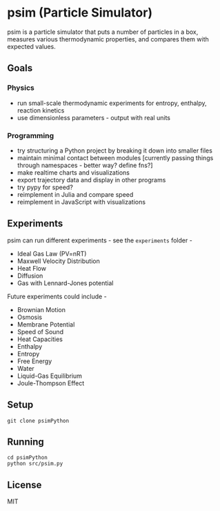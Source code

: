 # psim (Particle Simulator)

psim is a particle simulator that puts a number of particles in a box, measures various thermodynamic properties, and compares them with expected values. 


## Goals

### Physics

- run small-scale thermodynamic experiments for entropy, enthalpy, reaction kinetics
- use dimensionless parameters - output with real units
 
### Programming

- try structuring a Python project by breaking it down into smaller files
- maintain minimal contact between modules [currently passing things through namespaces - better way? define fns?]
- make realtime charts and visualizations
- export trajectory data and display in other programs
- try pypy for speed?
- reimplement in Julia and compare speed
- reimplement in JavaScript with visualizations


## Experiments

psim can run different experiments - see the `experiments` folder - 

- Ideal Gas Law (PV=nRT)
- Maxwell Velocity Distribution
- Heat Flow
- Diffusion
- Gas with Lennard-Jones potential

Future experiments could include -

- Brownian Motion
- Osmosis
- Membrane Potential
- Speed of Sound
- Heat Capacities
- Enthalpy
- Entropy
- Free Energy
- Water
- Liquid-Gas Equilibrium
- Joule-Thompson Effect


## Setup

    git clone psimPython


## Running

    cd psimPython
    python src/psim.py


## License

MIT
